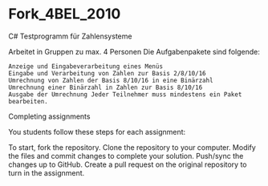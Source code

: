 # Fork_4BEL_2010

C# Testprogramm für Zahlensysteme

Arbeitet in Gruppen zu max. 4 Personen Die Aufgabenpakete sind folgende:

    Anzeige und Eingabeverarbeitung eines Menüs
    Eingabe und Verarbeitung von Zahlen zur Basis 2/8/10/16
    Umrechnung von Zahlen der Basis 8/10/16 in eine Binärzahl
    Umrechnung einer Binärzahl in Zahlen zur Basis 8/10/16
    Ausgabe der Umrechnung Jeder Teilnehmer muss mindestens ein Paket bearbeiten.

Completing assignments

You students follow these steps for each assignment:

To start, fork the repository.
Clone the repository to your computer.
Modify the files and commit changes to complete your solution.
Push/sync the changes up to GitHub.
Create a pull request on the original repository to turn in the assignment.
